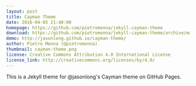 ```yaml
---
layout: post
title: Cayman Theme
date: 2016-04-05 21:40:00
homepage: https://github.com/pietromenna/jekyll-cayman-theme
download: https://github.com/pietromenna/jekyll-cayman-theme/archive/master.zip
demo: http://jasonlong.github.io/cayman-theme/
author: Pietro Menna (@pietromenna)
thumbnail: cayman-theme.png
license: Creative Commons Attribution 4.0 International License
license_link: http://creativecommons.org/licenses/by/4.0/
---
```


This is a Jekyll theme for @jasonlong's Cayman theme on GitHub Pages.
